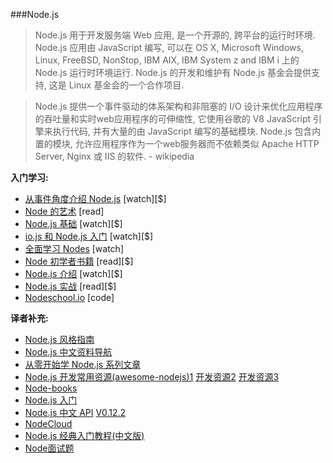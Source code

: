 ###Node.js

>Node.js 用于开发服务端 Web 应用, 是一个开源的, 跨平台的运行时环境. Node.js 应用由 JavaScript 编写, 可以在 OS X, Microsoft Windows, Linux, FreeBSD, NonStop, IBM AIX, IBM System z and IBM i 上的 Node.js 运行时环境运行. Node.js 的开发和维护有 Node.js 基金会提供支持, 这是 Linux 基金会的一个合作项目. 

>Node.js 提供一个事件驱动的体系架构和非阻塞的 I/O 设计来优化应用程序的吞吐量和实时web应用程序的可伸缩性, 它使用谷歌的 V8 JavaScript 引擎来执行代码, 并有大量的由 JavaScript 编写的基础模块. Node.js 包含内置的模块, 允许应用程序作为一个web服务器而不依赖类似  Apache HTTP Server, Nginx 或 IIS 的软件. - wikipedia

**入门学习:**

* [从事件角度介绍 Node.js](https://www.eventedmind.com/classes/introduction-to-node-js-4c0326de) [watch][$]
* [Node 的艺术](https://github.com/maxogden/art-of-node#the-art-of-node) [read]
* [Node.js 基础](http://teamtreehouse.com/library/nodejs-basics) [watch][$]
* [io.js 和 Node.js 入门](http://www.pluralsight.com/courses/running-node-applications-io-js) [watch][$]
* [全面学习 Nodes](https://learnallthenodes.com/episodes/1-what-is-nodejs) [watch]
* [Node 初学者书籍](https://leanpub.com/nodebeginner) [read][$]
* [Node.js 介绍](http://www.pluralsight.com/courses/node-intro) [watch][$]
* [Node.js 实战](https://www.manning.com/books/node-js-in-practice#downloads) [read][$]
* [Nodeschool.io](http://nodeschool.io/) [code]

**译者补充:**

* [Node.js 风格指南](https://github.com/wwsun/node-style-guide) 
* [Node.js 中文资料导航](https://github.com/youyudehexie/node123)
* [从零开始学 Node.js 系列文章](http://blog.fens.me/series-nodejs/)
* [Node.js 开发常用资源(awesome-nodejs)1](https://github.com/sindresorhus/awesome-nodejs) [开发资源2](https://github.com/lyfeyaj/awesome-resources#nodejs) [开发资源3](https://github.com/vndmtrx/awesome-nodejs)
* [Node-books](https://github.com/pana/node-books)
* [Node.js 入门](https://cnodejs.org/getstart)
* [Node.js 中文 API](https://davidcai1993.gitbooks.io/nodejs-api-doc-in-chinese/content/)    [V0.12.2](http://wiki.jikexueyuan.com/project/nodejs/)
* [NodeCloud](http://www.nodecloud.org/)
* [Node.js 经典入门教程(中文版)](http://nodebeginner.org/index-zh-cn.html)
* [Node面试题](https://github.com/jimuyouyou/node-interview-questions)
